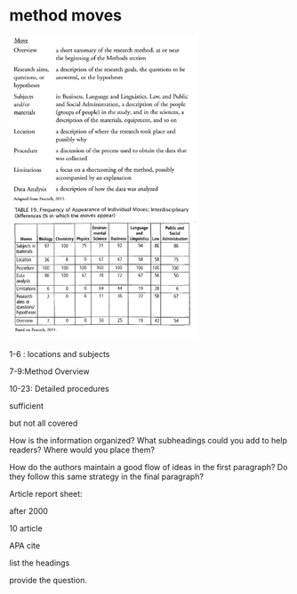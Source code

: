 # method moves

<img src="1021.assets/image-20211021140746613.png" alt="image-20211021140746613" style="zoom: 33%;" />

<img src="1021.assets/image-20211021141100657.png" alt="image-20211021141100657" style="zoom:33%;" />



1-6 : locations and subjects

7-9:Method Overview

10-23: Detailed procedures



sufficient

but not all covered

 How is the information organized? What subheadings could  you add to help readers? Where would you place them? 





How do the authors maintain a good flow of ideas in the first  paragraph? Do they follow this same strategy in the final paragraph? 



Article report sheet:

after 2000

10 article

APA  cite

list the headings

provide the question.






